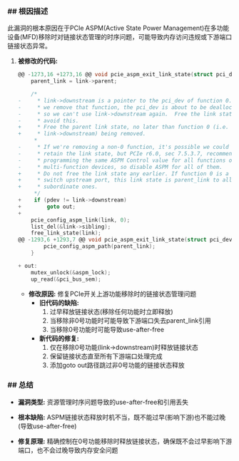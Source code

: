 ### **## 根因描述**

此漏洞的根本原因在于PCIe ASPM(Active State Power Management)在多功能设备(MFD)移除时对链接状态管理的时序问题，可能导致内存访问违规或下游端口链接状态异常。

1. **被修改的代码:**
    ```c
    @@ -1273,16 +1273,16 @@ void pcie_aspm_exit_link_state(struct pci_dev *pdev)
        parent_link = link->parent;
    
        /*
    -     * link->downstream is a pointer to the pci_dev of function 0.  If
    -     * we remove that function, the pci_dev is about to be deallocated,
    -     * so we can't use link->downstream again.  Free the link state to
    -     * avoid this.
    +     * Free the parent link state, no later than function 0 (i.e.
    +     * link->downstream) being removed.
         *
    -     * If we're removing a non-0 function, it's possible we could
    -     * retain the link state, but PCIe r6.0, sec 7.5.3.7, recommends
    -     * programming the same ASPM Control value for all functions of
    -     * multi-function devices, so disable ASPM for all of them.
    +     * Do not free the link state any earlier. If function 0 is a
    +     * switch upstream port, this link state is parent_link to all
    +     * subordinate ones.
         */
    +    if (pdev != link->downstream)
    +        goto out;
    +
        pcie_config_aspm_link(link, 0);
        list_del(&link->sibling);
        free_link_state(link);
    @@ -1293,6 +1293,7 @@ void pcie_aspm_exit_link_state(struct pci_dev *pdev)
            pcie_config_aspm_path(parent_link);
        }
    
    + out:
        mutex_unlock(&aspm_lock);
        up_read(&pci_bus_sem);
    ```
    *   **修改原因:** 修复PCIe开关上游功能移除时的链接状态管理问题
        *   **旧代码的缺陷:**
            1.  过早释放链接状态(移除任何功能时立即释放)
            2.  当移除非0号功能时可能导致下游端口失去parent_link引用
            3.  当移除0号功能时可能导致use-after-free
        *   **新代码的修复:**
            1.  仅在移除0号功能(link->downstream)时释放链接状态
            2.  保留链接状态直至所有下游端口处理完成
            3.  添加goto out路径跳过非0号功能的链接状态释放

### **## 总结**

*   **漏洞类型:**
    资源管理时序问题导致的use-after-free和引用丢失

*   **根本缺陷:**
    ASPM链接状态释放时机不当，既不能过早(影响下游)也不能过晚(导致use-after-free)

*   **修复原理:**
    精确控制在0号功能移除时释放链接状态，确保既不会过早影响下游端口，也不会过晚导致内存安全问题